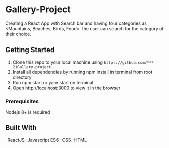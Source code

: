 # Gallery-Project

Creating a React App with Search bar and having four categories as 
    <Mountains, Beaches, Birds, Food>
The user can search for the category of their choice.
## Getting Started
1) Clone this repo to your local machine using `https://github.com/***
2)Gallery-project`
3) Install all dependencies by running npm install in terminal from root directory
4) Run npm start or yarn start on terminal
5) Open http://localhost:3000 to view it in the browser
### Prerequisites
Nodejs 8+
is required
## Built With
-ReactJS
-Javascript ES6
-CSS
-HTML

<!-- ## Authors
**<NAME>** - [Siddhant](https://github.com/sidd
hant2002/)
## License
This project is licensed under the MIT License -->



